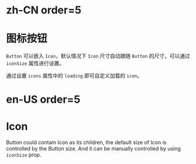 # zh-CN order=5

# 图标按钮

`Button` 可以嵌入 `Icon`，默认情况下 `Icon` 尺寸自动跟随 `Button` 的尺寸，可以通过 `iconSize` 属性进行设置。

通过设置 `icons` 属性中的 `loading` 即可自定义加载的 `icon`。

# en-US order=5

# Icon

Button could contain Icon as its children, the default size of Icon is controlled by the Button size. And it can be manually controlled by using `iconSize` prop.

